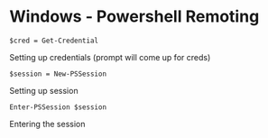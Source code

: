 # Windows - Powershell Remoting

```$cred = Get-Credential```

Setting up credentials (prompt will come up for creds)

```$session = New-PSSession```

Setting up session

```Enter-PSSession $session```

Entering the session
